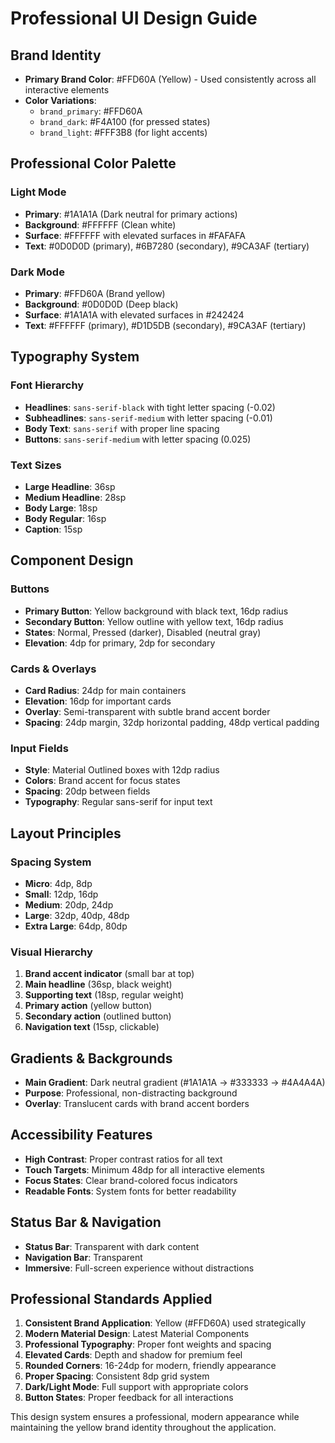 # Professional UI Design Guide

## Brand Identity
- **Primary Brand Color**: #FFD60A (Yellow) - Used consistently across all interactive elements
- **Color Variations**: 
  - `brand_primary`: #FFD60A
  - `brand_dark`: #F4A100 (for pressed states)
  - `brand_light`: #FFF3B8 (for light accents)

## Professional Color Palette

### Light Mode
- **Primary**: #1A1A1A (Dark neutral for primary actions)
- **Background**: #FFFFFF (Clean white)
- **Surface**: #FFFFFF with elevated surfaces in #FAFAFA
- **Text**: #0D0D0D (primary), #6B7280 (secondary), #9CA3AF (tertiary)

### Dark Mode
- **Primary**: #FFD60A (Brand yellow)
- **Background**: #0D0D0D (Deep black)
- **Surface**: #1A1A1A with elevated surfaces in #242424
- **Text**: #FFFFFF (primary), #D1D5DB (secondary), #9CA3AF (tertiary)

## Typography System

### Font Hierarchy
- **Headlines**: `sans-serif-black` with tight letter spacing (-0.02)
- **Subheadlines**: `sans-serif-medium` with letter spacing (-0.01)
- **Body Text**: `sans-serif` with proper line spacing
- **Buttons**: `sans-serif-medium` with letter spacing (0.025)

### Text Sizes
- **Large Headline**: 36sp
- **Medium Headline**: 28sp
- **Body Large**: 18sp
- **Body Regular**: 16sp
- **Caption**: 15sp

## Component Design

### Buttons
- **Primary Button**: Yellow background with black text, 16dp radius
- **Secondary Button**: Yellow outline with yellow text, 16dp radius
- **States**: Normal, Pressed (darker), Disabled (neutral gray)
- **Elevation**: 4dp for primary, 2dp for secondary

### Cards & Overlays
- **Card Radius**: 24dp for main containers
- **Elevation**: 16dp for important cards
- **Overlay**: Semi-transparent with subtle brand accent border
- **Spacing**: 24dp margin, 32dp horizontal padding, 48dp vertical padding

### Input Fields
- **Style**: Material Outlined boxes with 12dp radius
- **Colors**: Brand accent for focus states
- **Spacing**: 20dp between fields
- **Typography**: Regular sans-serif for input text

## Layout Principles

### Spacing System
- **Micro**: 4dp, 8dp
- **Small**: 12dp, 16dp
- **Medium**: 20dp, 24dp
- **Large**: 32dp, 40dp, 48dp
- **Extra Large**: 64dp, 80dp

### Visual Hierarchy
1. **Brand accent indicator** (small bar at top)
2. **Main headline** (36sp, black weight)
3. **Supporting text** (18sp, regular weight)
4. **Primary action** (yellow button)
5. **Secondary action** (outlined button)
6. **Navigation text** (15sp, clickable)

## Gradients & Backgrounds
- **Main Gradient**: Dark neutral gradient (#1A1A1A → #333333 → #4A4A4A)
- **Purpose**: Professional, non-distracting background
- **Overlay**: Translucent cards with brand accent borders

## Accessibility Features
- **High Contrast**: Proper contrast ratios for all text
- **Touch Targets**: Minimum 48dp for all interactive elements
- **Focus States**: Clear brand-colored focus indicators
- **Readable Fonts**: System fonts for better readability

## Status Bar & Navigation
- **Status Bar**: Transparent with dark content
- **Navigation Bar**: Transparent
- **Immersive**: Full-screen experience without distractions

## Professional Standards Applied
1. **Consistent Brand Application**: Yellow (#FFD60A) used strategically
2. **Modern Material Design**: Latest Material Components
3. **Professional Typography**: Proper font weights and spacing
4. **Elevated Cards**: Depth and shadow for premium feel
5. **Rounded Corners**: 16-24dp for modern, friendly appearance
6. **Proper Spacing**: Consistent 8dp grid system
7. **Dark/Light Mode**: Full support with appropriate colors
8. **Button States**: Proper feedback for all interactions

This design system ensures a professional, modern appearance while maintaining the yellow brand identity throughout the application.
